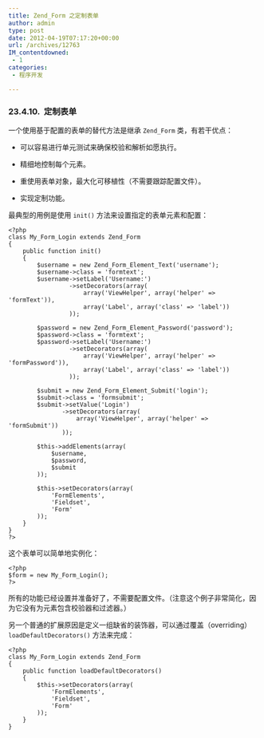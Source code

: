```yaml
---
title: Zend_Form 之定制表单
author: admin
type: post
date: 2012-04-19T07:17:20+00:00
url: /archives/12763
IM_contentdowned:
 - 1
categories:
 - 程序开发

---
```


### 23.4.10.  定制表单

一个使用基于配置的表单的替代方法是继承 `Zend_Form` 类，有若干优点：


- 可以容易进行单元测试来确保校验和解析如愿执行。

- 精细地控制每个元素。

- 重使用表单对象，最大化可移植性（不需要跟踪配置文件）。

- 实现定制功能。


最典型的用例是使用 `init()` 方法来设置指定的表单元素和配置：

```
<?php
class My_Form_Login extends Zend_Form
{
    public function init()
    {
        $username = new Zend_Form_Element_Text('username');
        $username->class = 'formtext';
        $username->setLabel('Username:')
                 ->setDecorators(array(
                     array('ViewHelper', array('helper' => 'formText')),
                     array('Label', array('class' => 'label'))
                 ));

        $password = new Zend_Form_Element_Password('password');
        $password->class = 'formtext';
        $password->setLabel('Username:')
                 ->setDecorators(array(
                     array('ViewHelper', array('helper' => 'formPassword')),
                     array('Label', array('class' => 'label'))
                 ));

        $submit = new Zend_Form_Element_Submit('login');
        $submit->class = 'formsubmit';
        $submit->setValue('Login')
               ->setDecorators(array(
                   array('ViewHelper', array('helper' => 'formSubmit'))
               ));

        $this->addElements(array(
            $username,
            $password,
            $submit
        ));

        $this->setDecorators(array(
            'FormElements',
            'Fieldset',
            'Form'
        ));
    }
}
?>
```

这个表单可以简单地实例化：


```
<?php
$form = new My_Form_Login();
?>
```

所有的功能已经设置并准备好了，不需要配置文件。（注意这个例子非常简化，因为它没有为元素包含校验器和过滤器。）


另一个普通的扩展原因是定义一组缺省的装饰器，可以通过覆盖（overriding） `loadDefaultDecorators()` 方法来完成：


```
<?php
class My_Form_Login extends Zend_Form
{
    public function loadDefaultDecorators()
    {
        $this->setDecorators(array(
            'FormElements',
            'Fieldset',
            'Form'
        ));
    }
}
```